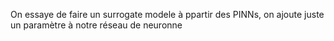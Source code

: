 On essaye de faire un surrogate modele à ppartir des PINNs, on ajoute juste un paramètre à notre réseau de neuronne